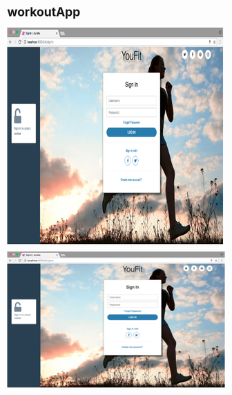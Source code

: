 # workoutApp

<img src=https://github.com/drew-marchione/workoutApp/blob/master/images/signIn.png width="500" height="500">

![Screenshot](./images/signIn.png)
